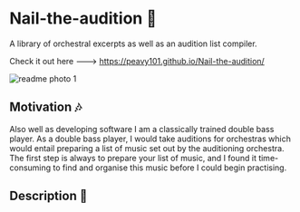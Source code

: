 # Nail-the-audition 🎻
 A library of orchestral excerpts as well as an audition list compiler.

 Check it out here ---> https://peavy101.github.io/Nail-the-audition/

 ![readme photo 1]([readmePhotos/RP1.png](https://github.com/Peavy101/Nail-the-audition/blob/028466941d1510b3e0b5dbf33ce4e83e7bc6fdc3/readmePhotos/RP1.png))

 ## Motivation 🎶
Also well as developing software I am a classically trained double bass player. As a double bass player, I would take auditions for orchestras which would entail preparing a list of music set out by the auditioning orchestra. The first step is always to prepare your list of music, and I found it time-consuming to find and organise this music before I could begin practising.

## Description 🎹
